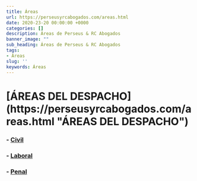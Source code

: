 ```yaml
---
title: Áreas
url: https://perseusyrcabogados.com/areas.html
date: 2020-23-20 00:00:00 +0000
categories: []
description: Áreas de Perseus & RC Abogados
banner_image: ""
sub_heading: Áreas de Perseus & RC Abogados
tags:
- Áreas
slug: ''
keywords: Áreas
---
```


<h1>[ÁREAS DEL DESPACHO](https://perseusyrcabogados.com/areas.html "ÁREAS DEL DESPACHO")</h1>

### - [Civil](https://perseusyrcabogados.com/civil.html "- Civil")
   
### - [Laboral](https://perseusyrcabogados.com/laboral.html "Laboral")

### - [Penal](https://perseusyrcabogados.com/penal.html "Penal")
